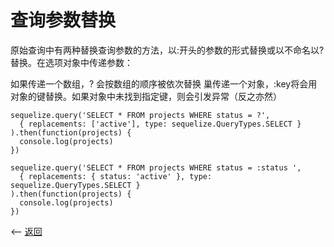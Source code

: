 # 查询参数替换

原始查询中有两种替换查询参数的方法，以:开头的参数的形式替换或以不命名以?替换。在选项对象中传递参数：

如果传递一个数组，? 会按数组的顺序被依次替换
巢传递一个对象，:key将会用对象的键替换。如果对象中未找到指定键，则会引发异常（反之亦然）

````
sequelize.query('SELECT * FROM projects WHERE status = ?',
  { replacements: ['active'], type: sequelize.QueryTypes.SELECT }
).then(function(projects) {
  console.log(projects)
})

sequelize.query('SELECT * FROM projects WHERE status = :status ',
  { replacements: { status: 'active' }, type: sequelize.QueryTypes.SELECT }
).then(function(projects) {
  console.log(projects)
})
````



<-- [返回](../catalogue.md)